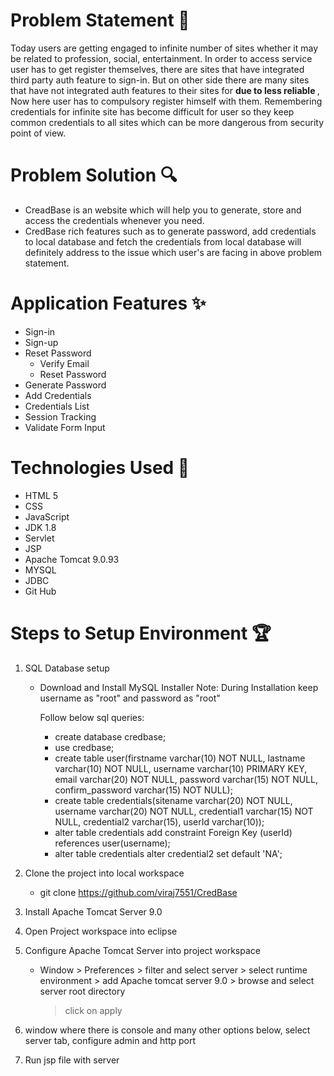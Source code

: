 
# Problem Statement 	&#x1f30b;

Today users are getting engaged to infinite number of sites whether it may be related to profession, social, entertainment.
In order to access service user has to get register themselves, there are sites that have integrated third party auth feature to sign-in.
But on other side there are many sites that have not integrated auth features to their sites for <strong> due to less reliable </strong>, Now here user has to compulsory register himself with them.
Remembering credentials for infinite site has become difficult for user so they keep common credentials to all sites which can be more dangerous from security point of view.

# Problem Solution  &#x1F50D; 
- CreadBase is an website which will help you to generate, store and access the credentials whenever you need.
- CredBase rich features such as to generate password, add credentials to local database and fetch the credentials from local database will definitely address to the issue which user's are facing in above problem statement.

# Application Features &#10024; 

- Sign-in
- Sign-up
- Reset Password
     - Verify Email
     - Reset Password
- Generate Password
- Add Credentials
- Credentials List
- Session Tracking
- Validate Form Input

# Technologies Used &#x1F680;
- HTML 5
- CSS
- JavaScript
- JDK 1.8
- Servlet
- JSP
- Apache Tomcat 9.0.93
- MYSQL
- JDBC
- Git Hub


# Steps to Setup Environment 	&#127942;

1. SQL Database setup
   - Download and Install MySQL Installer
     Note: During Installation keep username as "root" and password as "root"

      Follow below sql queries:
      - create database credbase;
      - use credbase;
      - create table user(firstname varchar(10) NOT NULL, lastname varchar(10) NOT NULL, username varchar(10) PRIMARY KEY, email varchar(20) NOT NULL, 
        password varchar(15) NOT NULL, confirm_password varchar(15) NOT NULL);
      - create table credentials(sitename varchar(20) NOT NULL, username varchar(20) NOT NULL, credential1 varchar(15) NOT NULL, credential2 varchar(15),
        userId varchar(10));
      - alter table credentials add constraint Foreign Key (userId) references user(username);
      - alter table credentials alter credential2 set default 'NA';

2. Clone the project into local workspace
     - git clone https://github.com/viraj7551/CredBase
3. Install Apache Tomcat Server 9.0

4. Open Project workspace into eclipse

5. Configure Apache Tomcat Server into project workspace
     - Window > Preferences > filter and select server > select runtime environment > add Apache tomcat server 9.0 > browse and select server root directory
       > click on apply
       
6. window where there is console and many other options below, select server tab, configure admin and http port

7. Run jsp file with server

